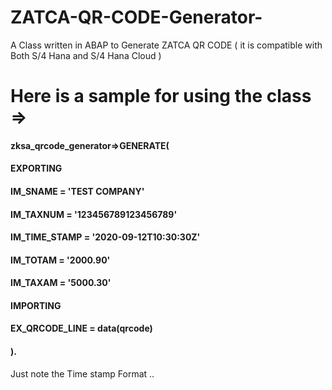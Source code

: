 # ZATCA-QR-CODE-Generator-
A Class written in ABAP to Generate ZATCA QR CODE ( it is compatible with Both S/4 Hana and S/4 Hana Cloud  )

# Here is a sample for using the class =>

#### zksa_qrcode_generator=>GENERATE(
####         EXPORTING
####                IM_SNAME       = 'TEST COMPANY'
####                IM_TAXNUM      = '123456789123456789'
####                IM_TIME_STAMP  = '2020-09-12T10:30:30Z'
####                IM_TOTAM       = '2000.90'
####                IM_TAXAM       = '5000.30'
####         IMPORTING
####                EX_QRCODE_LINE = data(qrcode)
####                                 ).

Just note the Time stamp Format ..
